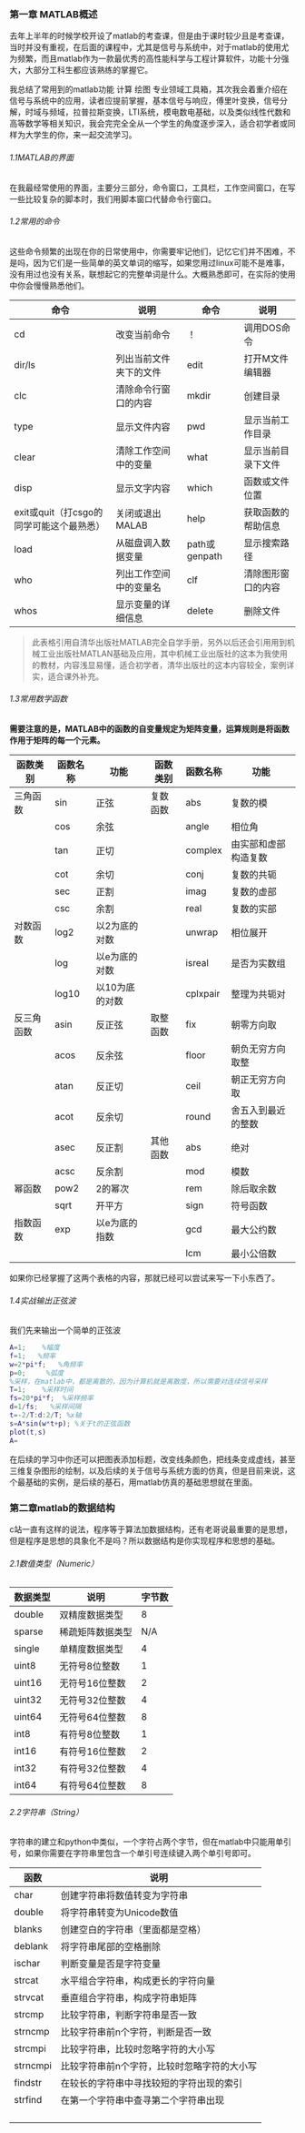 ### 第一章    MATLAB概述

去年上半年的时候学校开设了matlab的考查课，但是由于课时较少且是考查课，当时并没有重视，在后面的课程中，尤其是信号与系统中，对于matlab的使用尤为频繁，而且matlab作为一款最优秀的高性能科学与工程计算软件，功能十分强大，大部分工科生都应该熟练的掌握它。

我总结了常用到的matlab功能   计算  绘图   专业领域工具箱，其次我会着重介绍在信号与系统中的应用，读者应提前掌握，基本信号与响应，傅里叶变换，信号分解，时域与频域，拉普拉斯变换，LTI系统，模电数电基础，以及类似线性代数和高等数学等相关知识，我会完完全全从一个学生的角度逐步深入，适合初学者或同样为大学生的你，来一起交流学习。

###### 1.1MATLAB的界面

在我最经常使用的界面，主要分三部分，命令窗口，工具栏，工作空间窗口，在写一些比较复杂的脚本时，我们用脚本窗口代替命令行窗口。

###### 1.2常用的命令

这些命令频繁的出现在你的日常使用中，你需要牢记他们，记忆它们并不困难，不是吗，因为它们是一些简单的英文单词的缩写，如果您用过linux可能不是难事，没有用过也没有关系，联想起它的完整单词是什么。大概熟悉即可，在实际的使用中你会慢慢熟悉他们。

| 命令                                     | 说明                   | 命令          | 说明               |
| ---------------------------------------- | ---------------------- | ------------- | ------------------ |
| cd                                       | 改变当前命令           | ！            | 调用DOS命令        |
| dir/ls                                   | 列出当前文件夹下的文件 | edit          | 打开M文件编辑器    |
| clc                                      | 清除命令行窗口的内容   | mkdir         | 创建目录           |
| type                                     | 显示文件内容           | pwd           | 显示当前工作目录   |
| clear                                    | 清除工作空间中的变量   | what          | 显示当前目录下文件 |
| disp                                     | 显示文字内容           | which         | 函数或文件位置     |
| exit或quit（打csgo的同学可能这个最熟悉） | 关闭或退出MALAB        | help          | 获取函数的帮助信息 |
| load                                     | 从磁盘调入数据变量     | path或genpath | 显示搜索路径       |
| who                                      | 列出工作空间中的变量名 | clf           | 清除图形窗口的内容 |
| whos                                     | 显示变量的详细信息     | delete        | 删除文件           |

> 此表格引用自清华出版社MATLAB完全自学手册，另外以后还会引用用到机械工业出版社MATLAN基础及应用，其中机械工业出版社的这本为我使用的教材，内容浅显易懂，适合初学者，清华出版社的这本内容较全，案例详实，适合课外补充。

###### 1.3常用数学函数

**需要注意的是，MATLAB中的函数的自变量规定为矩阵变量，运算规则是将函数作用于矩阵的每一个元素。**

| 函数类别   | 函数名称 | 功能           | 函数类别 | 函数名称 | 功能                 |
| ---------- | -------- | -------------- | -------- | -------- | -------------------- |
| 三角函数   | sin      | 正弦           | 复数函数 | abs      | 复数的模             |
|            | cos      | 余弦           |          | angle    | 相位角               |
|            | tan      | 正切           |          | complex  | 由实部和虚部构造复数 |
|            | cot      | 余切           |          | conj     | 复数的共轭           |
|            | sec      | 正割           |          | imag     | 复数的虚部           |
|            | csc      | 余割           |          | real     | 复数的实部           |
| 对数函数   | log2     | 以2为底的对数  |          | unwrap   | 相位展开             |
|            | log      | 以e为底的对数  |          | isreal   | 是否为实数组         |
|            | log10    | 以10为底的对数 |          | cplxpair | 整理为共轭对         |
| 反三角函数 | asin     | 反正弦         | 取整函数 | fix      | 朝零方向取           |
|            | acos     | 反余弦         |          | floor    | 朝负无穷方向取整     |
|            | atan     | 反正切         |          | ceil     | 朝正无穷方向取       |
|            | acot     | 反余切         |          | round    | 舍五入到最近的整数   |
|            | asec     | 反正割         | 其他函数 | abs      | 绝对                 |
|            | acsc     | 反余割         |          | mod      | 模数                 |
| 幂函数     | pow2     | 2的幂次        |          | rem      | 除后取余数           |
|            | sqrt     | 开平方         |          | sign     | 符号函数             |
| 指数函数   | exp      | 以e为底的指数  |          | gcd      | 最大公约数           |
|            |          |                |          | lcm      | 最小公倍数           |

如果你已经掌握了这两个表格的内容，那就已经可以尝试来写一下小东西了。

###### 1.4实战输出正弦波

我们先来输出一个简单的正弦波

```matlab
A=1;    %幅度
f=1;   %频率
w=2*pi*f;   %角频率
p=0;     %弧度
%采样，在matlab中，都是离散的，因为计算机就是离散度，所以需要对连续信号采样
T=1;    %采样时间
fs=20*pi*f;  %采样频率
d=1/fs;   %采样间隔
t=-2/T:d:2/T; %x轴
s=A*sin(w*t+p); %关于t的正弦函数
plot(t,s)
A=

```

在后续的学习中你还可以把图表添加标题，改变线条颜色，把线条变成虚线，甚至三维复杂图形的绘制，以及后续的关于信号与系统方面的仿真，但是目前来说，这个最基础的实例，是后续的基石，用matlab仿真的基础思想就在里面。

### 第二章matlab的数据结构

c站一直有这样的说法，程序等于算法加数据结构，还有老哥说最重要的是思想，但是程序是思想的具象化不是吗？所以数据结构是你实现程序和思想的基础。

###### 2.1数值类型（Numeric）

| 数据类型 | 说明             | 字节数 |
| -------- | ---------------- | ------ |
| double   | 双精度数据类型   | 8      |
| sparse   | 稀疏矩阵数据类型 | N/A    |
| single   | 单精度数据类型   | 4      |
| uint8    | 无符号8位整数    | 1      |
| uint16   | 无符号16位整数   | 2      |
| uint32   | 无符号32位整数   | 4      |
| uint64   | 无符号64位整数   | 8      |
| int8     | 有符号8位整数    | 1      |
| int16    | 有符号16位整数   | 2      |
| int32    | 有符号32位整数   | 4      |
| int64    | 有符号64位整数   | 8      |

###### 2.2字符串（String）

字符串的建立和python中类似，一个字符占两个字节，但在matlab中只能用单引号，如果你需要在字符串里包含一个单引号连续键入两个单引号即可。

| 函数     | 说明                                        |
| -------- | ------------------------------------------- |
| char     | 创建字符串将数值转变为字符串                |
| double   | 将字符串转变为Unicode数值                   |
| blanks   | 创建空白的字符串（里面都是空格）            |
| deblank  | 将字符串尾部的空格删除                      |
| ischar   | 判断变量是否是字符变量                      |
| strcat   | 水平组合字符串，构成更长的字符向量          |
| strvcat  | 垂直组合字符串，构成字符串矩阵              |
| strcmp   | 比较字符串，判断字符串是否一致              |
| strncmp  | 比较字符串前n个字符，判断是否一致           |
| strcmpi  | 比较字符串，比较时忽略字符的大小写          |
| strncmpi | 比较字符串前n个字符，比较时忽略字符的大小写 |
| findstr  | 在较长的字符串中寻找较短的字符出现的索引    |
| strfind  | 在第一个字符串中查寻第二个字符串出现        |
|          |                                             |
|          |                                             |
|          |                                             |
|          |                                             |



